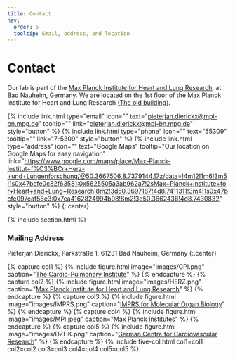 ```yaml
---
title: Contact
nav:
  order: 5
  tooltip: Email, address, and location
---
```


# <i class="fas fa-envelope"></i>Contact

Our lab is part of the [Max Planck Institute for Heart and Lung Research](https://www.mpi-hlr.de/en), at Bad Nauheim, Germany.
We are located on the 1st floor of the Max Planck Institute for Heart and Lung Research [(The old building)](https://www.google.com/maps/place/Max-Planck-Institut+f%C3%BCr+Herz-+und+Lungenforschung/@50.3667506,8.7379144,17z/data=!4m12!1m6!3m5!1s0x47bcfe0c82f63581:0x5625505a3ab962a7!2sMax+Planck+Institute+for+Heart+and+Lung+Research!8m2!3d50.3697187!4d8.7411311!3m4!1s0x47bcfe097eaf58e3:0x7ca4162824994b98!8m2!3d50.3662436!4d8.7430832).

{%
  include link.html
  type="email"
  icon=""
  text="pieterjan.dierickx@mpi-bn.mpg.de"
  tooltip=""
  link="pieterjan.dierickx@mpi-bn.mpg.de"
  style="button"
%}
{%
  include link.html
  type="phone"
  icon=""
  text="55309"
  tooltip=""
  link="7-5309"
  style="button"
%}
{%
  include link.html
  type="address"
  icon=""
  text="Google Maps"
  tooltip="Our location on Google Maps for easy navigation"
  link="https://www.google.com/maps/place/Max-Planck-Institut+f%C3%BCr+Herz-+und+Lungenforschung/@50.3667506,8.7379144,17z/data=!4m12!1m6!3m5!1s0x47bcfe0c82f63581:0x5625505a3ab962a7!2sMax+Planck+Institute+for+Heart+and+Lung+Research!8m2!3d50.3697187!4d8.7411311!3m4!1s0x47bcfe097eaf58e3:0x7ca4162824994b98!8m2!3d50.3662436!4d8.7430832"
  style="button"
%}
{:.center}

{% include section.html %}

### <i class="fas fa-mail-bulk"></i>Mailing Address

Pieterjan Dierickx,
Parkstraße 1,
61231 Bad Nauheim,
Germany
{:.center}

{% capture col1 %}
{%
  include figure.html
  image="images/CPI.png"
  caption="[The Cardio-Pulmonary Institute](https://www.cpi-online.de/)"
%}
{% endcapture %}
{% capture col2 %}
{%
  include figure.html
  image="images/HERZ.png"
  caption="[Max Planck Institute for Heart and Lung Research](https://www.mpi-hlr.de/en)"
%}
{% endcapture %}
{% capture col3 %}
{%
  include figure.html
  image="images/IMPRS.png"
  caption="[IMPRS for Molecular Organ Biology](https://imprs-mob.mpg.de/)"
%}
{% endcapture %}
{% capture col4 %}
{%
  include figure.html
  image="images/MPI.jpeg"
  caption="[Max Planck Institutes](https://www.mpg.de/institutes?tab=institutes)"
%}
{% endcapture %}
{% capture col5 %}
{%
  include figure.html
  image="images/DZHK.png"
  caption="[German Centre for Cardiovascular Research](https://dzhk.de/en/)"
%}
{% endcapture %}
{% include five-col.html col1=col1 col2=col2 col3=col3 col4=col4 col5=col5 %}
